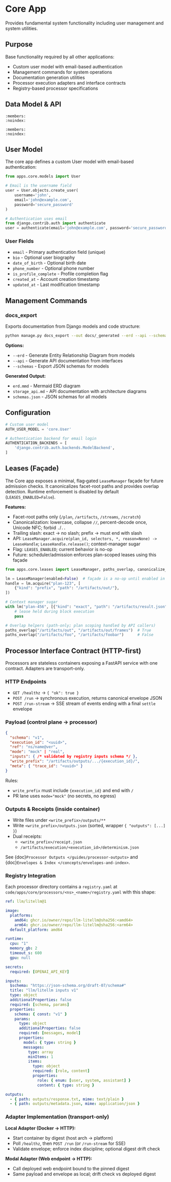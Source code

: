 # Core App

Provides fundamental system functionality including user management and system utilities.

## Purpose

Base functionality required by all other applications:
- Custom user model with email-based authentication
- Management commands for system operations
- Documentation generation utilities
- Processor execution adapters and interface contracts
- Registry-based processor specifications

## Data Model & API

```{automodule} apps.core.models
:members:
:noindex:
```

```{automodule} apps.core.management.commands.docs_export
:members:
:noindex:
```

## User Model

The core app defines a custom User model with email-based authentication:

```python
from apps.core.models import User

# Email is the username field
user = User.objects.create_user(
    username='john',
    email='john@example.com',
    password='secure_password'
)

# Authentication uses email
from django.contrib.auth import authenticate
user = authenticate(email='john@example.com', password='secure_password')
```

### User Fields

- `email` - Primary authentication field (unique)
- `bio` - Optional user biography
- `date_of_birth` - Optional birth date
- `phone_number` - Optional phone number
- `is_profile_complete` - Profile completion flag
- `created_at` - Account creation timestamp
- `updated_at` - Last modification timestamp

## Management Commands

### docs_export

Exports documentation from Django models and code structure:

```bash
python manage.py docs_export --out docs/_generated --erd --api --schemas
```

**Options:**
- `--erd` - Generate Entity Relationship Diagram from models
- `--api` - Generate API documentation from interfaces
- `--schemas` - Export JSON schemas for models

**Generated Output:**
- `erd.mmd` - Mermaid ERD diagram
- `storage_api.md` - API documentation with architecture diagrams
- `schemas.json` - JSON schemas for all models

## Configuration

```python
# Custom user model
AUTH_USER_MODEL = 'core.User'

# Authentication backend for email login
AUTHENTICATION_BACKENDS = [
    'django.contrib.auth.backends.ModelBackend',
]
```

## Leases (Façade)

The Core app exposes a minimal, flag‑gated `LeaseManager` façade for future admission checks.
It canonicalizes facet-root paths and provides overlap detection. Runtime enforcement is
disabled by default (`LEASES_ENABLED=False`).

**Features:**
- Facet-root paths only (`/plan`, `/artifacts`, `/streams`, `/scratch`)
- Canonicalization: lowercase, collapse `//`, percent-decode once, Unicode NFC; forbid `.`/`..`
- Trailing slash: exact → no slash; prefix → must end with slash
- API: `LeaseManager.acquire(plan_id, selectors, *, reason=None) -> LeaseHandle`; `LeaseHandle.release()`; context-manager sugar
- Flag: `LEASES_ENABLED`; current behavior is no-op
- Future: scheduler/admission enforces plan-scoped leases using this façade

```python
from apps.core.leases import LeaseManager, paths_overlap, canonicalize_selector

lm = LeaseManager(enabled=False)  # façade is a no‑op until enabled in future work
handle = lm.acquire("plan-123", [
    {"kind": "prefix", "path": "/artifacts/out/"},
])

# Context manager sugar
with lm("plan-456", [{"kind": "exact", "path": "/artifacts/result.json"}]) as handle:
    # lease held during block execution
    pass

# Overlap helpers (path-only; plan scoping handled by API callers)
paths_overlap("/artifacts/out", "/artifacts/out/frames")  # True
paths_overlap("/artifacts/foo", "/artifacts/foobar")      # False
```

## Processor Interface Contract (HTTP-first)

Processors are stateless containers exposing a FastAPI service with one contract. Adapters are transport-only.

### HTTP Endpoints

- `GET /healthz` → `{ "ok": true }`
- `POST /run` → synchronous execution, returns canonical envelope JSON
- `POST /run-stream` → SSE stream of events ending with a final `settle` envelope

### Payload (control plane → processor)

```json
{
  "schema": "v1",
  "execution_id": "<uuid>",
  "ref": "ns/name@ver",
  "mode": "mock" | "real",
  "inputs": { /* validated by registry inputs schema */ },
  "write_prefix": "/artifacts/outputs/.../{execution_id}/",
  "meta": { "trace_id": "<uuid>" }
}
```

Rules:
- `write_prefix` must include `{execution_id}` and end with `/`
- PR lane uses `mode="mock"` (no secrets, no egress)

### Outputs & Receipts (inside container)

- Write files under `<write_prefix>/outputs/**`
- Write `<write_prefix>/outputs.json` (sorted, wrapper `{ "outputs": [...] }`)
- Dual receipts:
  - `<write_prefix>/receipt.json`
  - `/artifacts/execution/<execution_id>/determinism.json`

See {doc}`Processor Outputs </guides/processor-outputs>` and {doc}`Envelopes & Index </concepts/envelopes-and-index>`.

### Registry Integration

Each processor directory contains a `registry.yaml` at `code/apps/core/processors/<ns>_<name>/registry.yaml` with this shape:

```yaml
ref: llm/litellm@1

image:
  platforms:
    amd64: ghcr.io/owner/repo/llm-litellm@sha256:<amd64>
    arm64: ghcr.io/owner/repo/llm-litellm@sha256:<arm64>
  default_platform: amd64

runtime:
  cpu: "1"
  memory_gb: 2
  timeout_s: 600
  gpu: null

secrets:
  required: [OPENAI_API_KEY]

inputs:
  $schema: "https://json-schema.org/draft-07/schema#"
  title: "llm/litellm inputs v1"
  type: object
  additionalProperties: false
  required: [schema, params]
  properties:
    schema: { const: "v1" }
    params:
      type: object
      additionalProperties: false
      required: [messages, model]
      properties:
        model: { type: string }
        messages:
          type: array
          minItems: 1
          items:
            type: object
            required: [role, content]
            properties:
              role: { enum: [user, system, assistant] }
              content: { type: string }

outputs:
  - { path: outputs/response.txt, mime: text/plain }
  - { path: outputs/metadata.json, mime: application/json }
```

### Adapter Implementation (transport-only)

**Local Adapter (Docker → HTTP):**
- Start container by digest (host arch → platform)
- Poll `/healthz`, then `POST /run` (or `/run-stream` for SSE)
- Validate envelope; enforce index discipline; optional digest drift check

**Modal Adapter (Web endpoint → HTTP):**
- Call deployed web endpoint bound to the pinned digest
- Same payload and envelope as local; drift check vs deployed digest
